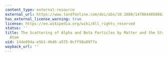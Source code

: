 ```yaml
---
content_type: external-resource
external_url: https://www.tandfonline.com/doi/abs/10.1080/14786440508637080
has_external_license_warning: true
license: https://en.wikipedia.org/wiki/All_rights_reserved
status: ''
title: The Scattering of Alpha and Beta Particles by Matter and the Structure of the
  Atom
uid: 144e894a-e5b1-4bd6-a575-0cff58a8977a
wayback_url: ''
---
```

